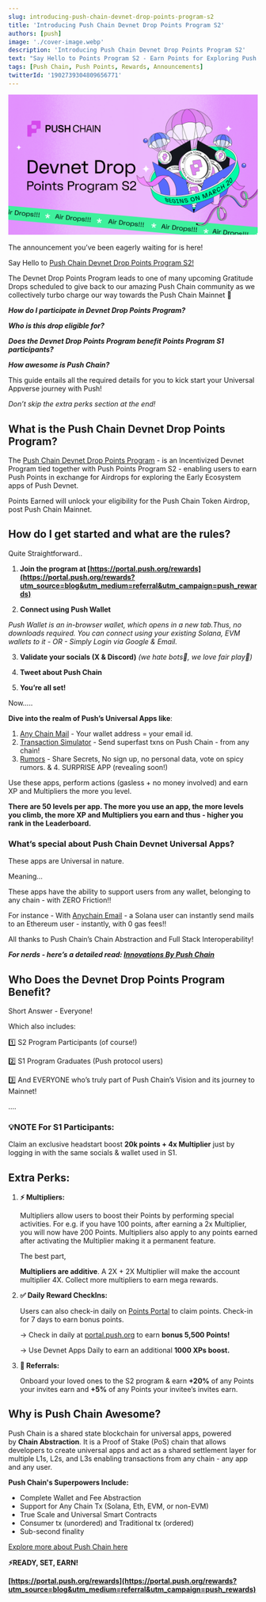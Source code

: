 ```yaml
---
slug: introducing-push-chain-devnet-drop-points-program-s2
title: 'Introducing Push Chain Devnet Drop Points Program S2'
authors: [push]
image: './cover-image.webp'
description: 'Introducing Push Chain Devnet Drop Points Program S2'
text: "Say Hello to Points Program S2 - Earn Points for Exploring Push Chain Devnet's Early Ecosystem Apps. Level Up, Climb Leaderboards and Secure Your Drop Eligibility!"
tags: [Push Chain, Push Points, Rewards, Announcements]
twitterId: '1902739304809656771'
---
```



![Cover Image of Introducing the Push Points Program S2](./cover-image.webp)

<!--truncate-->


The announcement you’ve been eagerly waiting for is here!

Say Hello to [Push Chain Devnet Drop Points Program S2!](https://portal.push.org/rewards)

The Devnet Drop Points Program leads to one of many upcoming Gratitude Drops scheduled to give back to our amazing Push Chain community as we collectively turbo charge our way towards the Push Chain Mainnet 🚀

***How do I participate in Devnet Drop Points Program?***

***Who is this drop eligible for?***

***Does the Devnet Drop Points Program benefit Points Program S1 participants?***

***How awesome is Push Chain?***


This guide entails all the required details for you to kick start your Universal Appverse journey with Push!


*Don’t skip the extra perks section at the end!*

## What is the Push Chain Devnet Drop Points Program?

The [Push Chain Devnet Drop Points Program](https://portal.push.org/rewards?utm_source=blog&utm_medium=referral&utm_campaign=push_rewards) - is an Incentivized Devnet Program tied together with Push Points Program S2 - enabling users to earn Push Points in exchange for Airdrops for exploring the Early Ecosystem apps of Push Devnet.

Points Earned will unlock your eligibility for the Push Chain Token Airdrop, post Push Chain Mainnet.


## How do I get started and what are the rules?

Quite Straightforward..

1) **Join the program at [https://portal.push.org/rewards](https://portal.push.org/rewards?utm_source=blog&utm_medium=referral&utm_campaign=push_rewards)**

2) **Connect using Push Wallet**

*Push Wallet is an in-browser wallet, which opens in a new tab.Thus, no downloads required.*
*You can connect using your existing Solana, EVM wallets to it - OR - Simply Login via Google & Email.*

3) **Validate your socials (X & Discord)** *(we hate bots🤖, we love fair play🤝)*

4) **Tweet about Push Chain**

5) **You’re all set!**

Now…..

**Dive into the realm of Push’s Universal Apps like**:

1. [Any Chain Mail](https://email.push.org) - Your wallet address = your email id.
2. [Transaction Simulator](https://simulate.push.org) - Send superfast txns on Push Chain - from any chain!
3. [Rumors](https://rumors.push.org)  - Share Secrets, No sign up, no personal data, vote on spicy rumors.
& 4. SURPRISE APP (revealing soon!)

Use these apps, perform actions (gasless + no money involved) and earn XP and Multipliers the more you level.

**There are 50 levels per app. The more you use an app, the more levels you climb, the more XP and Multipliers you earn and thus - higher you rank in the Leaderboard.**

### What’s special about Push Chain Devnet Universal Apps?

These apps are Universal in nature.

Meaning…

These apps have the ability to support users from any wallet, belonging to any chain - with ZERO Friction!!

For instance - With [Anychain Email](https://email.push.org) - a Solana user can instantly send mails to an Ethereum user - instantly, with 0 gas fees!!

All thanks to Push Chain’s Chain Abstraction and Full Stack Interoperability!

***For nerds - here’s a detailed read: [Innovations By Push Chain](https://push.org/blog/innovations-by-push-chain/)***


## Who Does the Devnet Drop Points Program Benefit?

Short Answer - Everyone!

Which also includes:

1️⃣ S2 Program Participants (of course!)

2️⃣ S1 Program Graduates (Push protocol users)

3️⃣ And EVERYONE who’s truly part of Push Chain’s Vision and its journey to Mainnet!



….


### **💡NOTE For S1 Participants:**

Claim an exclusive headstart boost **20k points + 4x Multiplier** just by logging in with the same socials & wallet used in S1.


## Extra Perks:

1. **⚡️ Multipliers:**

    Multipliers allow users to boost their Points by performing special activities. For e.g. if you have 100 points, after earning a 2x Multiplier, you will now have 200 Points. Multipliers also apply to any points earned after activating the Multiplier making it a permanent feature.

    The best part,

    **Multipliers are additive**. A 2X + 2X Multiplier will make the account multiplier 4X. Collect more multipliers to earn mega rewards.

2. **✅ Daily Reward CheckIns:**

    Users can also check-in daily on [Points Portal](https://portal.push.org/rewards?utm_source=blog&utm_medium=referral&utm_campaign=push_rewards) to claim points. Check-in for 7 days to earn bonus points.

    → Check in daily at [portal.push.org](https://portal.push.org/rewards?utm_source=blog&utm_medium=referral&utm_campaign=push_rewards) to earn **bonus 5,500 Points!**

    → Use Devnet Apps Daily to earn an additional **1000 XPs boost.**

3. **🤝 Referrals:**

    Onboard your loved ones to the S2 program & earn **+20%** of any Points your invites earn and **+5%** of any Points your invitee’s invites earn.


## Why is Push Chain Awesome?

Push Chain is a shared state blockchain for universal apps, powered by **Chain Abstraction**. It is a Proof of Stake (PoS) chain that allows developers to create universal apps and act as a shared settlement layer for multiple L1s, L2s, and L3s enabling transactions from any chain - any app and any user.

**Push Chain's Superpowers Include:**

- Complete Wallet and Fee Abstraction
- Support for Any Chain Tx (Solana, Eth, EVM, or non-EVM)
- True Scale and Universal Smart Contracts
- Consumer tx (unordered) and Traditional tx (ordered)
- Sub-second finality

[Explore more about Push Chain here](https://push.org/)


**⚡️READY, SET, EARN!**

**[https://portal.push.org/rewards](https://portal.push.org/rewards?utm_source=blog&utm_medium=referral&utm_campaign=push_rewards)**
